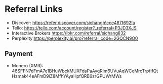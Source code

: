 # Referral Links

- Discover: <https://refer.discover.com/sichangh!cce487f692!a>
- Tello: <https://tello.com/account/register?_referral=P3JD3XJS>
- Interactive Brokers <https://ibkr.com/referral/sichang832>
- Perplexity <https://perplexity.ai/pro?referral_code=2GQCN9O0>

## Payment

- Monero (XMR):
    46SFFN7dFmA7e1BHuWbckMUXFdaPaAyqRim6UVuAqWCeMrcTrpfifQtHzmak44eAFmD9iZ8MfhYAyaHpfQRB6zrGPUWrMWs
